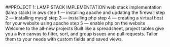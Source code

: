  
##PROJECT 1: LAMP STACK IMPLEMENTATION
web stack implementation (lamp stack) in aws
step 1 — installing apache and updating the firewall
step 2 — installing mysql
step 3 — installing php
step 4 — creating a virtual host for your website using apache
step 5 — enable php on the website
Welcome to the all-new projects
Built like a spreadsheet, project tables give you a live canvas to filter, sort, and group issues and pull requests. Tailor them to your needs with custom fields and saved views.


